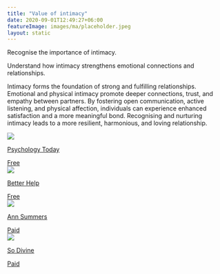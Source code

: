 ```yaml
---
title: "Value of intimacy"
date: 2020-09-01T12:49:27+06:00
featureImage: images/ma/placeholder.jpeg
layout: static
---
```


Recognise the importance of intimacy.

Understand how intimacy strengthens emotional connections and relationships.

Intimacy forms the foundation of strong and fulfilling relationships. Emotional and physical intimacy promote deeper connections, trust, and empathy between partners. By fostering open communication, active listening, and physical affection, individuals can experience enhanced satisfaction and a more meaningful bond. Recognising and nurturing intimacy leads to a more resilient, harmonious, and loving relationship.

<a class="ma-link" href="https://www.psychologytoday.com/us/blog/the-intelligent-divorce/201602/sex-and-intimacy"><div class="ma-card ma-card-Health"><div class="ma-icon"><img src ="/images/Icon-check - health - opacity.svg"/></div><div class="ma-name"><p>Psychology Today</p></div><div class="ma-paid-text"><span>Free</span></div></div></a><a class="ma-link" href="https://www.betterhelp.com/advice/intimacy/how-important-is-intimacy-in-marriage/"><div class="ma-card ma-card-Health"><div class="ma-icon"><img src ="/images/Icon-check - health - opacity.svg"/></div><div class="ma-name"><p>Better Help</p></div><div class="ma-paid-text"><span>Free</span></div></div></a><a class="ma-link" href="https://www.awin1.com/cread.php?awinmid=31215&awinaffid=1198638&ued=https%3A%2F%2Fwww.annsummers.com%2F"><div class="ma-card ma-card-Health"><div class="ma-icon"><img src ="/images/Icon-pound - health - opacity.svg"/></div><div class="ma-name"><p>Ann Summers</p></div><div class="ma-paid-text"><span>Paid</span></div></div></a><a class="ma-link" href="https://www.awin1.com/cread.php?awinmid=28367&awinaffid=1198638&ued=https%3A%2F%2Fso-divine.com%2F"><div class="ma-card ma-card-Health"><div class="ma-icon"><img src ="/images/Icon-pound - health - opacity.svg"/></div><div class="ma-name"><p>So Divine</p></div><div class="ma-paid-text"><span>Paid</span></div></div></a>  

<br/><br/>






